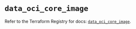 # `data_oci_core_image`

Refer to the Terraform Registry for docs: [`data_oci_core_image`](https://registry.terraform.io/providers/hashicorp/oci/7.19.0/docs/data-sources/core_image).
